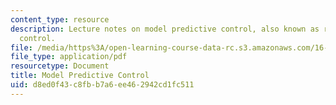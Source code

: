 ```yaml
---
content_type: resource
description: Lecture notes on model predictive control, also known as receding horizon
  control.
file: /media/https%3A/open-learning-course-data-rc.s3.amazonaws.com/16-323-principles-of-optimal-control-spring-2008/d8ed0f43c8fbb7a6ee462942cd1fc511_lec16.pdf
file_type: application/pdf
resourcetype: Document
title: Model Predictive Control
uid: d8ed0f43-c8fb-b7a6-ee46-2942cd1fc511
---
```

